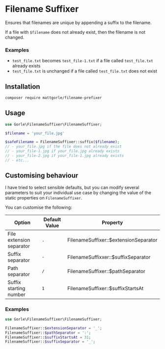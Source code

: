 # Filename Suffixer

Ensures that filenames are unique by appending a suffix to the filename.

If a file with `$filename` does not already exist, then the filename
is not changed.

### Examples

- `test_file.txt` becomes `test_file-1.txt` if a file called `test_file.txt` already exists
- `test_file.txt` is unchanged if a file called `test_file.txt` does not exist

## Installation

```bash
composer require mattgorle/filename-prefixer
```

## Usage

```php
use Gorle\FilenameSuffixer\FilenameSuffixer;

$filename = 'your_file.jpg'

$safeFilename = FilenameSuffixer::suffix($filename); 
// - your_file.jpg if the file does not already exist
// - your_file-1.jpg if your_file.jpg already exists
// - your_file-2.jpg if your_file-1.jpg already exists
// - etc...
```

## Customising behaviour

I have tried to select sensible defaults, but you can modify several parameters to suit your 
individual use case by changing the value of the static properties on `FilenameSuffixer`.

You can customise the following:

| Option | Default Value | Property |
|---|---|---|
| File extension separator | `.` | FilenameSuffixer::$extensionSeparator |
| Suffix separator | `-` | FilenameSuffixxer::$suffixSeparator |
| Path separator | `/` | FilenameSuffixer::$pathSeparator |
| Suffix starting number | `1` | FilenameSuffixer::$suffixStartsAt |

### Examples

```php
use Gorle\FilenameSuffixer\FilenameSuffixer;

FilenameSuffixer::$extensionSeparator = '_'; 
FilenameSuffixer::$pathSeparator = ':';
FilenameSuffixer::$suffixStartsAt = 31;
FilenameSuffixer::$suffixSeparator = '_';
```